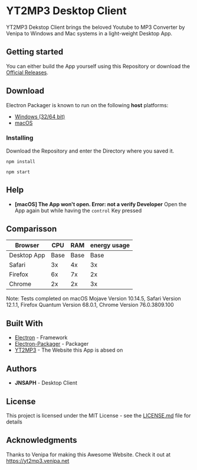 # YT2MP3 Desktop Client
 
YT2MP3 Dekstop Client brings the beloved Youtube to MP3 Converter by Venipa to Windows and Mac systems in a light-weight Desktop App.

## Getting started
You can either build the App yourself using this Repository or download the [Official Releases](https://github.com/JonasAlpha/YT2MP3-Desktop/releases).

## Download

Electron Packager is known to run on the following **host** platforms:

* [Windows (32/64 bit)](https://github.com/JonasAlpha/YT2MP3-Desktop/releases/download/V0.1/YT2MP3.Desktop-win32-x64.zip)
* [macOS](https://github.com/JonasAlpha/YT2MP3-Desktop/releases/download/V0.1/YT2MP3.Desktop-macOS.zip)

### Installing
Download the Repository and enter the Directory where you saved it.
```
npm install
```
```
npm start
```

## Help
* **[macOS] The App won't open. Error: not a verify Developer** Open the App again but while having the `control` Key pressed 

## Comparisson
| Browser | CPU | RAM | energy usage |
| --- | --- | --- | --- |
| Desktop App | Base | Base | Base |
| Safari | 3x | 4x | 3x |
| Firefox | 6x | 7x | 2x |
| Chrome | 2x | 2x | 3x |

Note: Tests completed on macOS Mojave Version 10.14.5, Safari Version 12.1.1, Firefox Quantum Version 68.0.1, Chrome Version 76.0.3809.100

## Built With

* [Electron](http://electronjs.org) - Framework
* [Electron-Packager](https://www.npmjs.com/package/electron-packager) - Packager
* [YT2MP3](https://yt2mp3.venipa.net) - The Website this App is absed on

## Authors

* **JNSAPH** - Desktop Client

## License

This project is licensed under the MIT License - see the [LICENSE.md](LICENSE.md) file for details

## Acknowledgments

Thanks to Venipa for making this Awesome Website. Check it out at https://yt2mp3.venipa.net
